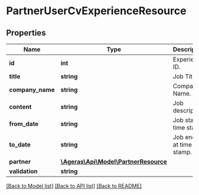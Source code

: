 # PartnerUserCvExperienceResource

## Properties
Name | Type | Description | Notes
------------ | ------------- | ------------- | -------------
**id** | **int** | Experience ID. | [optional] 
**title** | **string** | Job Title. | [optional] 
**company_name** | **string** | Company Name. | [optional] 
**content** | **string** | Job description. | [optional] 
**from_date** | **string** | Job start at time stamp. | [optional] 
**to_date** | **string** | Job ended at time stamp. | [optional] 
**partner** | [**\Ageras\Api\Model\PartnerResource**](PartnerResource.md) |  | [optional] 
**validation** | **string** |  | [optional] 

[[Back to Model list]](../README.md#documentation-for-models) [[Back to API list]](../README.md#documentation-for-api-endpoints) [[Back to README]](../README.md)



